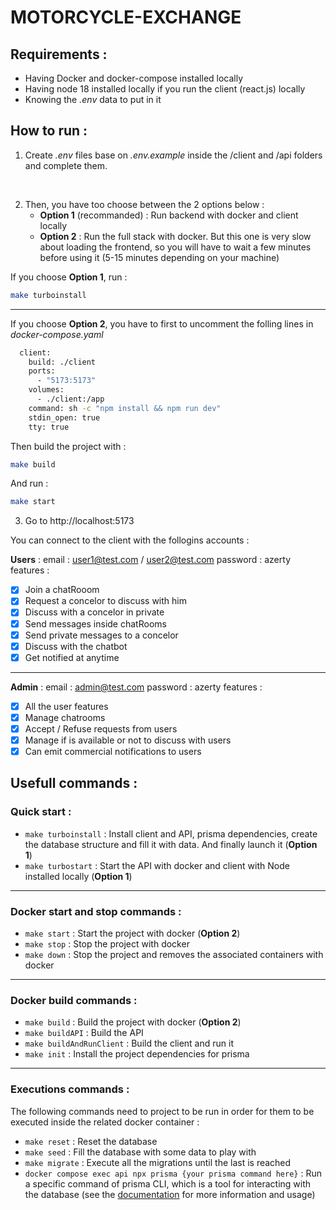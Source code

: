 # MOTORCYCLE-EXCHANGE

## Requirements :

- Having Docker and docker-compose installed locally
- Having node 18 installed locally if you run the client (react.js) locally
- Knowing the _.env_ data to put in it

## How to run :

1. Create _.env_ files base on _.env.example_ inside the /client and /api folders and complete them.

<br>

2. Then, you have too choose between the 2 options below :
   <br>
   - **Option 1** (recommanded) : Run backend with docker and client locally
   - **Option 2** : Run the full stack with docker. But this one is very slow about loading the frontend, so you will have to wait a few minutes before using it (5-15 minutes depending on your machine)

If you choose **Option 1**, run :

```bash
make turboinstall
```

---

If you choose **Option 2**, you have to first to uncomment the folling lines in _docker-compose.yaml_

```bash
  client:
    build: ./client
    ports:
      - "5173:5173"
    volumes:
      - ./client:/app
    command: sh -c "npm install && npm run dev"
    stdin_open: true
    tty: true
```

Then build the project with :

```bash
make build
```

And run :

```bash
make start
```

3.  Go to http://localhost:5173

You can connect to the client with the follogins accounts :

**Users** :
email : user1@test.com / user2@test.com
password : azerty
features :

- [x] Join a chatRooom
- [x] Request a concelor to discuss with him
- [x] Discuss with a concelor in private
- [x] Send messages inside chatRooms
- [x] Send private messages to a concelor
- [x] Discuss with the chatbot
- [x] Get notified at anytime

---

**Admin** :
email : admin@test.com
password : azerty
features :

- [x] All the user features
- [x] Manage chatrooms
- [x] Accept / Refuse requests from users
- [x] Manage if is available or not to discuss with users
- [x] Can emit commercial notifications to users

## Usefull commands :

### Quick start :

- `make turboinstall` : Install client and API, prisma dependencies, create the database structure and fill it with data. And finally launch it (**Option 1**)
- `make turbostart` : Start the API with docker and client with Node installed locally (**Option 1**)

---

### Docker start and stop commands :

- `make start` : Start the project with docker (**Option 2**)
- `make stop` : Stop the project with docker
- `make down` : Stop the project and removes the associated containers with docker

---

### Docker build commands :

- `make build` : Build the project with docker (**Option 2**)
- `make buildAPI` : Build the API
- `make buildAndRunClient` : Build the client and run it
- `make init` : Install the project dependencies for prisma

---

### Executions commands :

The following commands need to project to be run in order for them to be executed inside the related docker container :

- `make reset` : Reset the database
- `make seed` : Fill the database with some data to play with
- `make migrate` : Execute all the migrations until the last is reached
- `docker compose exec api npx prisma {your prisma command here}` : Run a specific command of prisma CLI, which is a tool for interacting with the database (see the [documentation](https://www.prisma.io/docs/reference/api-reference/command-reference) for more information and usage)
